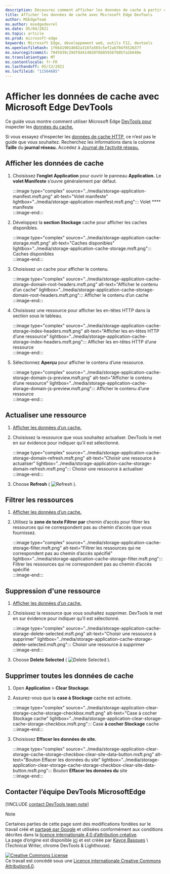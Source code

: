 ```yaml
---
description: Découvrez comment afficher les données de cache à partir du panneau Application de Microsoft Edge DevTools.
title: Afficher les données de cache avec Microsoft Edge DevTools
author: MSEdgeTeam
ms.author: msedgedevrel
ms.date: 05/04/2021
ms.topic: article
ms.prod: microsoft-edge
keywords: Microsoft Edge, développement web, outils F12, devtools
ms.openlocfilehash: 1f66419014682a316fa565c5ef2ab704f652637f
ms.sourcegitcommit: 7945939c29dfdd414020f8b05936f605fa2b640e
ms.translationtype: MT
ms.contentlocale: fr-FR
ms.lasthandoff: 05/13/2021
ms.locfileid: "11564685"
---
```

<!-- Copyright Kayce Basques 

   Licensed under the Apache License, Version 2.0 (the "License");
   you may not use this file except in compliance with the License.
   You may obtain a copy of the License at

       https://www.apache.org/licenses/LICENSE-2.0

   Unless required by applicable law or agreed to in writing, software
   distributed under the License is distributed on an "AS IS" BASIS,
   WITHOUT WARRANTIES OR CONDITIONS OF ANY KIND, either express or implied.
   See the License for the specific language governing permissions and
   limitations under the License.  -->
# <a name="view-cache-data-with-microsoft-edge-devtools"></a>Afficher les données de cache avec Microsoft Edge DevTools  

Ce guide vous montre comment utiliser Microsoft Edge [DevTools pour][MicrosoftEdgeDevTools] inspecter les [données du cache.][MDNCache]  

Si vous essayez d’inspecter les [données de cache HTTP,][MDNHTTPCaching] ce n’est pas le guide que vous souhaitez.  Recherchez les informations dans la colonne **Taille** du **journal réseau.**  Accédez à [Journal de l’activité réseau.][DevtoolsNetworkLogActivity]  

## <a name="view-cache-data"></a>Afficher les données de cache  

1.  Choisissez **l’onglet Application** pour ouvrir le panneau **Application.**  Le **volet Manifeste** s’ouvre généralement par défaut.  
    
    :::image type="complex" source="../media/storage-application-manifest.msft.png" alt-text="Volet manifeste" lightbox="../media/storage-application-manifest.msft.png":::
       Volet **** manifeste  
    :::image-end:::  
    
1.  Développez la **section Stockage** cache pour afficher les caches disponibles.  
    
    :::image type="complex" source="../media/storage-application-cache-storage.msft.png" alt-text="Caches disponibles" lightbox="../media/storage-application-cache-storage.msft.png":::
       Caches disponibles  
    :::image-end:::  
    
1.  Choisissez un cache pour afficher le contenu.  
    
    :::image type="complex" source="../media/storage-application-cache-storage-domain-root-headers.msft.png" alt-text="Afficher le contenu d’un cache" lightbox="../media/storage-application-cache-storage-domain-root-headers.msft.png":::
       Afficher le contenu d’un cache  
    :::image-end:::  
    
1.  Choisissez une ressource pour afficher les en-têtes HTTP dans la section sous le tableau.  
    
    :::image type="complex" source="../media/storage-application-cache-storage-index-headers.msft.png" alt-text="Afficher les en-têtes HTTP d’une ressource" lightbox="../media/storage-application-cache-storage-index-headers.msft.png":::
       Afficher les en-têtes HTTP d’une ressource  
    :::image-end:::  
    
1.  Sélectionnez **Aperçu** pour afficher le contenu d’une ressource.  
    
    :::image type="complex" source="../media/storage-application-cache-storage-domain-js-preview.msft.png" alt-text="Afficher le contenu d’une ressource" lightbox="../media/storage-application-cache-storage-domain-js-preview.msft.png":::
       Afficher le contenu d’une ressource  
    :::image-end:::  
    
## <a name="refresh-a-resource"></a>Actualiser une ressource  

1.  [Afficher les données d’un cache.](#view-cache-data)  
1.  Choisissez la ressource que vous souhaitez actualiser.  DevTools le met en sur évidence pour indiquer qu’il est sélectionné.  
    
    :::image type="complex" source="../media/storage-application-cache-storage-domain-refresh.msft.png" alt-text="Choisir une ressource à actualiser" lightbox="../media/storage-application-cache-storage-domain-refresh.msft.png":::
       Choisir une ressource à actualiser  
    :::image-end:::  
    
1.  Choose **Refresh** \( ![ Refresh ](../media/refresh-icon.msft.png) \).  
    
## <a name="filter-resources"></a>Filtrer les ressources  

1.  [Afficher les données d’un cache.](#view-cache-data)  
1.  Utilisez la **zone de texte Filtrer par** chemin d’accès pour filtrer les ressources qui ne correspondent pas au chemin d’accès que vous fournissez.  
    
    :::image type="complex" source="../media/storage-application-cache-storage-filter.msft.png" alt-text="Filtrer les ressources qui ne correspondent pas au chemin d’accès spécifié" lightbox="../media/storage-application-cache-storage-filter.msft.png":::
       Filtrer les ressources qui ne correspondent pas au chemin d’accès spécifié  
    :::image-end:::  
    
## <a name="delete-a-resource"></a>Suppression d'une ressource  

1.  [Afficher les données d’un cache.](#view-cache-data)  
1.  Choisissez la ressource que vous souhaitez supprimer.  DevTools le met en sur évidence pour indiquer qu’il est sélectionné.  
    
    :::image type="complex" source="../media/storage-application-cache-storage-delete-selected.msft.png" alt-text="Choisir une ressource à supprimer" lightbox="../media/storage-application-cache-storage-delete-selected.msft.png":::
       Choisir une ressource à supprimer  
    :::image-end:::  
    
1.  Choose **Delete Selected** \( ![ Delete Selected ](../media/delete-icon.msft.png) \).  
    
## <a name="delete-all-cache-data"></a>Supprimer toutes les données de cache  

1.  Open **Application**  >  **Clear Stockage**.  
1.  Assurez-vous que la **case à Stockage** cache est activée.  
    
    :::image type="complex" source="../media/storage-application-clear-storage-cache-storage-checkbox.msft.png" alt-text="Case à cocher Stockage cache" lightbox="../media/storage-application-clear-storage-cache-storage-checkbox.msft.png":::
       Case **à cocher Stockage** cache  
    :::image-end:::  
    
1.  Choisissez **Effacer les données de site.**  
    
    :::image type="complex" source="../media/storage-application-clear-storage-cache-storage-checkbox-clear-site-data-button.msft.png" alt-text="Bouton Effacer les données du site" lightbox="../media/storage-application-clear-storage-cache-storage-checkbox-clear-site-data-button.msft.png":::
       Bouton **Effacer les données du** site  
    :::image-end:::  
    
## <a name="getting-in-touch-with-the-microsoft-edge-devtools-team"></a>Contacter l’équipe DevTools MicrosoftEdge  

[!INCLUDE [contact DevTools team note](../includes/contact-devtools-team-note.md)]  

<!-- links -->  

[MicrosoftEdgeDevTools]: ../../devtools-guide-chromium/index.md "outils de développement Microsoft Edge (Chromium) | Documents Microsoft"  
[DevtoolsNetworkLogActivity]: ../network/index.md#log-network-activity  "Journal de l’activité réseau | Documents Microsoft"  

[MDNCache]: https://developer.mozilla.org/docs/Web/API/Cache "Cache | MDN"  
[MDNHTTPCaching]: https://developer.mozilla.org/docs/Web/HTTP/Caching "Mise en cache HTTP | MDN"  

> [!NOTE]
> Certaines parties de cette page sont des modifications fondées sur le travail créé et [partagé par Google][GoogleSitePolicies] et utilisées conformément aux conditions décrites dans la [licence internationale 4,0 d’attribution créative][CCA4IL].  
> La page d’origine est disponible [ici](https://developers.google.com/web/tools/chrome-devtools/storage/cache) et est créée par [Kayce Basques][KayceBasques] \ (Technical Writer, chrome DevTools \& Lighthouse\).  

[![Creative Commons License][CCby4Image]][CCA4IL]  
Ce travail est concédé sous une [Licence internationale Creative Commons Attribution4.0][CCA4IL].  

[CCA4IL]: https://creativecommons.org/licenses/by/4.0  
[CCby4Image]: https://i.creativecommons.org/l/by/4.0/88x31.png  
[GoogleSitePolicies]: https://developers.google.com/terms/site-policies  
[KayceBasques]: https://developers.google.com/web/resources/contributors#kayce-basques  

